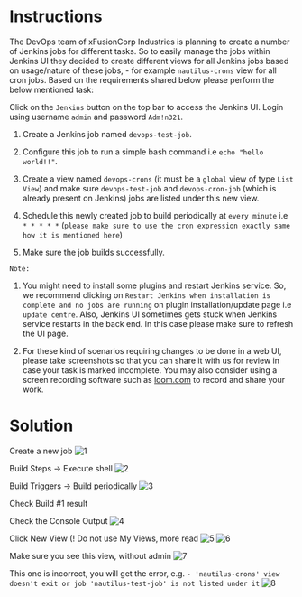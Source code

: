 # Instructions

The DevOps team of xFusionCorp Industries is planning to create a number of Jenkins jobs for different tasks. So to easily manage the jobs within Jenkins UI they decided to create different views for all Jenkins jobs based on usage/nature of these jobs, - for example `nautilus-crons` view for all cron jobs. Based on the requirements shared below please perform the below mentioned task:

Click on the `Jenkins` button on the top bar to access the Jenkins UI. Login using username `admin` and password `Adm!n321`.

1. Create a Jenkins job named `devops-test-job`.

2. Configure this job to run a simple bash command i.e `echo "hello world!!"`.

3. Create a view named `devops-crons` (it must be a `global` view of type `List View`) and make sure `devops-test-job` and  `devops-cron-job` (which is already present on Jenkins) jobs are listed under this new view.

4. Schedule this newly created job to build periodically at `every minute` i.e `* * * * *` (`please make sure to use the cron expression exactly same how it is mentioned here`)

5. Make sure the job builds successfully.

`Note:`

1. You might need to install some plugins and restart Jenkins service. So, we recommend clicking on `Restart Jenkins when installation is complete and no jobs are running` on plugin installation/update page i.e `update centre`. Also, Jenkins UI sometimes gets stuck when Jenkins service restarts in the back end. In this case please make sure to refresh the UI page.

2. For these kind of scenarios requiring changes to be done in a web UI, please take screenshots so that you can share it with us for review in case your task is marked incomplete. You may also consider using a screen recording software such as [loom.com](http://loom.com/) to record and share your work.

# Solution

Create a new job
![1](https://github.com/user-attachments/assets/9278c6b5-56f5-4ff0-85cb-c04c796f3de0)

Build Steps → Execute shell
![2](https://github.com/user-attachments/assets/daab295c-99e2-4802-b4e3-e265be32282f)

Build Triggers → Build periodically
![3](https://github.com/user-attachments/assets/db50d8f5-efef-4fe2-a446-adfb967842f3)

Check Build #1 result

Check the Console Output
![4](https://github.com/user-attachments/assets/edb0e81d-17ed-4b25-8c36-20707edcde46)

Click New View (! Do not use My Views, more read
![5](https://github.com/user-attachments/assets/e4448e2e-1b84-4d65-881d-51b5bccef69e)
![6](https://github.com/user-attachments/assets/909b0945-d46b-4200-8263-b18eea75319d)

Make sure you see this view, without admin
![7](https://github.com/user-attachments/assets/55ea96a9-562e-4aa9-be1d-0214f9b330a6)

This one is incorrect, you will get the error, e.g.  `- 'nautilus-crons' view doesn't exit or job 'nautilus-test-job' is not listed under it`
![8](https://github.com/user-attachments/assets/d78c7ddc-755c-4984-a61f-bf9b0373c659)
